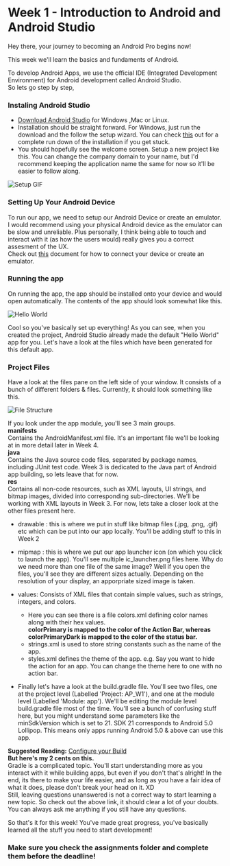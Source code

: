 # Week 1 - Introduction to Android and Android Studio

Hey there, your journey to becoming an Android Pro begins now!

This week we'll learn the basics and fundaments of Android.

To develop Android Apps, we use the official IDE (Integrated Development Environment) for Android development called Android Studio.
<br>So lets go step by step,<br>
### Instaling Android Studio

- [Download Android Studio](https://developer.android.com/studio/) for Windows ,Mac or Linux.
- Installation should be straight forward. For Windows, just run the download and the follow the setup wizard. You can check [this](https://developer.android.com/studio/install) out for a complete run down of the installation if you get stuck.
- You should hopefully see the welcome screen. Setup a new project like this. You can change the company domain to your name, but I'd recommend keeping the application name the same for now so it'll be easier to follow along. 

![Setup GIF](assets/setup_1.gif)

### Setting Up Your Android Device
To run our app, we need to setup our Android Device or create an emulator. I would recommend using your physical Android device as the emulator can be slow and unreliable. Plus personally, I think being able to touch and interact with it (as how the users would) really gives you a correct assesment of the UX. <br> Check out [this](https://developer.android.com/training/basics/firstapp/running-app) document for how to connect your device or create an emulator.

### Running the app
On running the app, the app should be installed onto your device and would open automatically. The contents of the app should look somewhat like this.

![Hello World](assets/hello_world.PNG)

Cool so you've basically set up everything! As you can see, when you created the project, Android Studio already made the default "Hello World" app for you. Let's have a look at the files which have been generated for this default app.

### Project Files
Have a look at the files pane on the left side of your window. It consists of a bunch of different folders & files. Currently, it should look something like this.

![File Structure](assets/file_structure.PNG)

If you look under the app module, you'll see 3 main groups. 
<br>**manifests**<br>
Contains the AndroidManifest.xml file. It's an important file we'll be looking at in more detail later in Week 4.
<br>**java**<br>
Contains the Java source code files, separated by package names, including JUnit test code. Week 3 is dedicated to the Java part of   Android app building, so lets leave that for now.
<br>**res**<br>
Contains all non-code resources, such as XML layouts, UI strings, and bitmap images, divided into corresponding sub-directories.       We'll be working with XML layouts in Week 3. For now, lets take a closer look at the other files present here.

- drawable : this is where we put in stuff like bitmap files (.jpg, .png, .gif) etc which can be put into our app locally. You'll be adding stuff to this in Week 2
- mipmap : this is where we put our app launcher icon (on which you click to launch the app). You'll see multiple ic_launcher.png files here. Why do we need more than one file of the same image? Well if you open the files, you'll see they are different sizes actually. Depending on the resolution of your display, an apporpriate sized image is taken.
- values: Consists of XML files that contain simple values, such as strings, integers, and colors.
  - Here you can see there is a file colors.xml defining color names along with their hex values.<br>**colorPrimary is mapped to the color of the Action Bar, whereas colorPrimaryDark is mapped to the color of the status bar.**
  - strings.xml is used to store string constants such as the name of the app.
  - styles.xml defines the theme of the app. e.g. Say you want to hide the action for an app. You can change the theme here to one with no action bar.

- Finally let's have a look at the build.gradle file. You'll see two files, one at the project level (Labelled 'Project: AP_W1'), and one at the module level (Labelled 'Module: app'). We'll be editing the module level build.gradle file most of the time. You'll see a bunch of confusing stuff here, but you might understand some parameters like the minSdkVersion which is set to 21. SDK 21 corresponds to Android 5.0 Lollipop. This means only apps running Android 5.0 & above can use this app.<br>

**Suggested Reading:** [Configure your Build](https://developer.android.com/studio/build/) 
<br>**But here's my 2 cents on this.**<br>
Gradle is a complicated topic. You'll start understanding more as you interact with it while building apps, but even if you don't that's alright! In the end, its there to make your life easier, and as long as you have a fair idea of what it does, please don't break your head on it. XD <br>
Still, leaving questions unanswered is not a correct way to start learning a new topic. So check out the above link, it should clear a lot of your doubts. You can always ask me anything if you still have any questions.

So that's it for this week! You've made great progress, you've basically learned all the stuff you need to start development!

### Make sure you check the assignments folder and complete them before the deadline!




